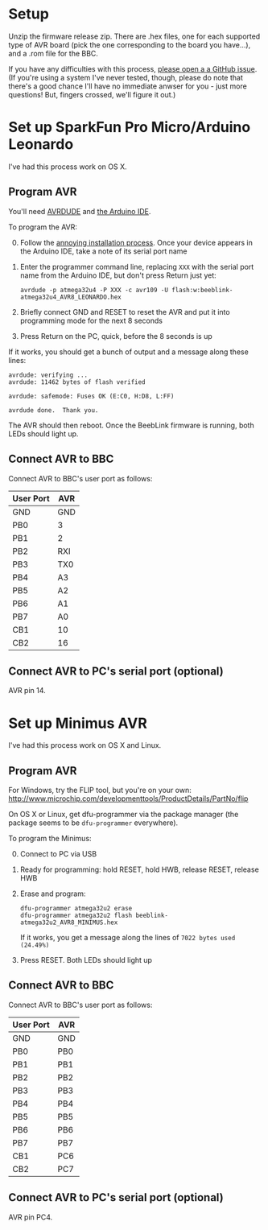 # Setup

Unzip the firmware release zip. There are .hex files, one for each
supported type of AVR board (pick the one corresponding to the board
you have...), and a .rom file for the BBC.

If you have any difficulties with this process,
[please open a a GitHub issue](https://github.com/tom-seddon/beeblink/issues).
(If you're using a system I've never tested, though, please do note
that there's a good chance I'll have no immediate anwser for you -
just more questions! But, fingers crossed, we'll figure it out.)

# Set up SparkFun Pro Micro/Arduino Leonardo

I've had this process work on OS X.

## Program AVR

You'll need
[AVRDUDE](https://www.nongnu.org/avrdude/user-manual/avrdude.html#Top)
and [the Arduino IDE](https://www.arduino.cc/en/main/software).

To program the AVR:

0. Follow the
   [annoying installation process](https://learn.sparkfun.com/tutorials/pro-micro--fio-v3-hookup-guide).
   Once your device appears in the Arduino IDE, take a note of its
   serial port name

1. Enter the programmer command line, replacing `XXX` with the serial
   port name from the Arduino IDE, but don't press Return just yet:

       avrdude -p atmega32u4 -P XXX -c avr109 -U flash:w:beeblink-atmega32u4_AVR8_LEONARDO.hex

2. Briefly connect GND and RESET to reset the AVR and put it into
   programming mode for the next 8 seconds

3. Press Return on the PC, quick, before the 8 seconds is up

If it works, you should get a bunch of output and a message along
these lines:

    avrdude: verifying ...
    avrdude: 11462 bytes of flash verified
    
    avrdude: safemode: Fuses OK (E:C0, H:D8, L:FF)
    
    avrdude done.  Thank you.

The AVR should then reboot. Once the BeebLink firmware is running,
both LEDs should light up.

## Connect AVR to BBC

Connect AVR to BBC's user port as follows:

| User Port | AVR |
| --- | --- |
| GND | GND | 
| PB0 | 3 |
| PB1 | 2 |
| PB2 | RXI |
| PB3 | TX0 |
| PB4 | A3 |
| PB5 | A2 |
| PB6 | A1 |
| PB7 | A0 |
| CB1 | 10 |
| CB2 | 16 |

## Connect AVR to PC's serial port (optional) ##

AVR pin 14.

# Set up Minimus AVR

I've had this process work on OS X and Linux.

## Program AVR ##

For Windows, try the FLIP tool, but you're on your own:
http://www.microchip.com/developmenttools/ProductDetails/PartNo/flip

On OS X or Linux, get dfu-programmer via the package manager (the
package seems to be `dfu-programmer` everywhere).

To program the Minimus:

0. Connect to PC via USB

1. Ready for programming: hold RESET, hold HWB, release RESET, release
   HWB
   
2. Erase and program:

       dfu-programmer atmega32u2 erase
       dfu-programmer atmega32u2 flash beeblink-atmega32u2_AVR8_MINIMUS.hex
	
   If it works, you get a message along the lines of `7022 bytes used
   (24.49%)`

3. Press RESET. Both LEDs should light up

## Connect AVR to BBC ##

Connect AVR to BBC's user port as follows:

| User Port | AVR |
| --- | --- |
| GND | GND | 
| PB0 | PB0 |
| PB1 | PB1 |
| PB2 | PB2 |
| PB3 | PB3 |
| PB4 | PB4 |
| PB5 | PB5 |
| PB6 | PB6 |
| PB7 | PB7 |
| CB1 | PC6 |
| CB2 | PC7 |

## Connect AVR to PC's serial port (optional) ##

AVR pin PC4.

